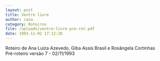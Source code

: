```yaml
---
layout: post
title: Ventre livre
author: casa
category: Roteiros
file: /uploads/ventre-livre-pre-rot.pdf
date: 1993-11-02 17:12:26
---
```

Roteiro de Ana Luiza Azevedo, Giba Assis Brasil e Rosângela Cortinhas\
Pré-roteiro versão 7 - 02/11/1993